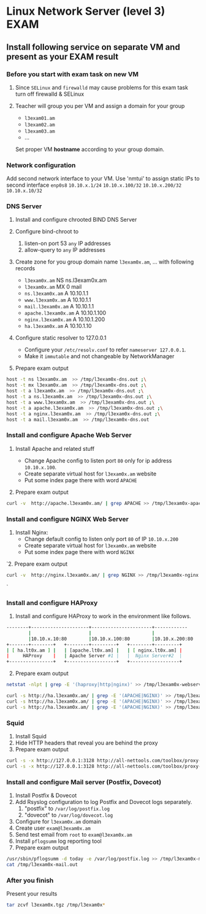 # Linux Network Server (level 3) EXAM

## Install following service on separate VM and present as your EXAM result

### Before you start with exam task on new VM 

1. Since `SELinux` and `firewalld` may cause problems for this exam task
turn off firewalld & SELinux

2. Teacher will group you per VM and assign a domain for your group
   * `l3exam01.am`
   * `l3exam02.am`
   * `l3exam03.am`
   * ...
   
   Set proper VM **hostname** according to your group domain.


###  Network configuration

Add second network interface to your VM. 
Use 'nmtui' to assign static IPs to second interface `enp0s8`
`10.10.x.1/24`
`10.10.x.100/32`
`10.10.x.200/32`
`10.10.x.10/32`


###  DNS Server

1. Install and configure chrooted BIND DNS Server
2. Configure bind-chroot to 
   1. listen-on port 53 `any` IP addresses
   2. allow-query to `any` IP addresses 
3. Create zone for you group domain name `l3exam0x.am`, ... 
     with following records
   * `l3exam0x.am` NS ns.l3exam0x.am
   * `l3exam0x.am` MX 0 mail
   * `ns.l3exam0x.am` A 10.10.1.1
   * `www.l3exam0x.am` A 10.10.1.1
   * `mail.l3exam0x.am` A 10.10.1.1
   * `apache.l3exam0x.am` A 10.10.1.100
   * `nginx.l3exam0x.am` A 10.10.1.200
   * `ha.l3exam0x.am` A 10.10.1.10
   

4. Configure static resolver to 127.0.0.1

   * Configure your `/etc/resolv.conf` to refer `nameserver 127.0.0.1`. 
   * Make it `immutable` and not changeable by NetworkManager


5. Prepare exam output

```bash
host -t ns l3exam0x.am  >> /tmp/l3exam0x-dns.out ;\
host -t mx l3exam0x.am  >> /tmp/l3exam0x-dns.out ;\
host -t a l3exam0x.am  >> /tmp/l3exam0x-dns.out ;\
host -t a ns.l3exam0x.am  >> /tmp/l3exam0x-dns.out ;\
host -t a www.l3exam0x.am  >> /tmp/l3exam0x-dns.out ;\
host -t a apache.l3exam0x.am  >> /tmp/l3exam0x-dns.out ;\
host -t a nginx.l3exam0x.am  >> /tmp/l3exam0x-dns.out ;\
host -t a mail.l3exam0x.am  >> /tmp/l3exam0x-dns.out
```

### Install and configure Apache Web Server

1. Install Apache and related stuff 
   * Change Apache config to listen port `80` only for ip address `10.10.x.100`. 
   * Create separate virtual host for `l3exam0x.am` website
   * Put some index page there with word `APACHE`
   
2. Prepare exam output

```bash
curl -v  http://apache.l3exam0x.am/ | grep APACHE >> /tmp/l3exam0x-apache.out

```

### Install and configure NGINX Web Server

1. Install Nginx:  
   * Change default config to listen only port `80` of IP `10.10.x.200`
   * Create separate virtual host for `l3exam0x.am` website 
   * Put some index page there with word `NGINX`

`2. Prepare exam output

```bash
curl -v  http://nginx.l3exam0x.am/ | grep NGINX >> /tmp/l3exam0x-nginx.out

```
`
### Install and configure HAProxy

1. Install and configure HAProxy to work in the environment like follows.

```bash
--------+---------------------+----------------------+------------
        |                     |                      |
        |10.10.x.10:80        |10.10.x.100:80        |10.10.x.200:80
+-------+--------+   +--------+---------+   +--------+---------+
| [ ha.lt0x.am ] |   | [apache.lt0x.am] |   | [ nginx.lt0x.am] |
|     HAProxy    |   | Apache Server #1 |   |  Nginx Server#2  |
+----------------+   +------------------+   +------------------+

```


2. Prepare exam output

```bash
netstat -nlpt | grep -E '(haproxy|http|nginx)' >> /tmp/l3exam0x-webservers.out

```

```bash
curl -s http://ha.l3exam0x.am/ | grep -E '(APACHE|NGINX)' >> /tmp/l3exam0x-haproxy.out ; \
curl -s http://ha.l3exam0x.am/ | grep -E '(APACHE|NGINX)' >> /tmp/l3exam0x-haproxy.out ; \
curl -s http://ha.l3exam0x.am/ | grep -E '(APACHE|NGINX)' >> /tmp/l3exam0x-haproxy.out

```

### Squid 

1. Install Squid
2. Hide HTTP headers that reveal you are behind the proxy
3. Prepare exam output

```bash
curl -s -x http://127.0.0.1:3128 http://all-nettools.com/toolbox/proxy-test.php | grep "not detected" ;\
curl -s -x http://127.0.0.1:3128 http://all-nettools.com/toolbox/proxy-test.php | grep "not detected" >> /tmp/l3exam0x-squid.out

```

### Install and configure Mail server (Postfix, Dovecot)

1. Install Postfix & Dovecot 
2. Add Rsyslog configuration to log Postfix and Dovecot logs separately.
   1. "postfix" to `/var/log/postfix.log`
   2. "dovecot" to `/var/log/dovecot.log`
3. Configure for `l3exam0x.am` domain
4. Create user `exam@l3exam0x.am`
5. Send test email from `root` to `exam@l3exam0x.am`
6. Install `pflogsumm` log reporting tool
7. Prepare exam output


```bash
/usr/sbin/pflogsumm -d today -e /var/log/postfix.log >> /tmp/l3exam0x-mail.out ;\
cat /tmp/l3exam0x-mail.out

```


### After you finish

Present your results 
```bash
tar zcvf l3exam0x.tgz /tmp/l3exam0x*

```


